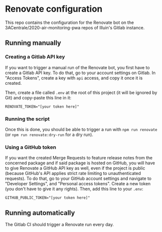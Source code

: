 # Renovate configuration

This repo contains the configuration for the Renovate bot on the 3ACentrale/2020-air-monitoring-pwa
repos of Illuin's Gitlab instance.

## Running manually

### Creating a Gitlab API key

If you want to trigger a manual run of the Renovate bot, you first have to create a Gitlab API key.
To do that, go to your account settings on Gitlab. In "Access Tokens", create a key with `api` access,
and copy it once it is created.

Then, create a file called `.env` at the root of this project (it will be ignored by Git) and copy-paste
this line in it:

```dotenv
RENOVATE_TOKEN="[your token here]"
```

### Running the script

Once this is done, you should be able to trigger a run with `npm run renovate` (or `npm run renovate:dry-run`
for a dry run).

### Using a GitHub token

If you want the created Merge Requests to feature release notes from the concerned package and if said package
is hosted on GitHub, you will have to give Renovate a GitHub API key as well, even if the project is public
(because GitHub's API applies strict rate limiting to unauthenticated requests). To do that, go to your GitHub
account settings and navigate to "Developer Settings", and "Personal access tokens". Create a new token (you
don't have to give it any rights). Then, add this line to your `.env`:

```dotenv
GITHUB_PUBLIC_TOKEN="[your token here]"
```

## Running automatically

The Gitlab CI should trigger a Renovate run every day.
